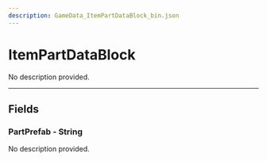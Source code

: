 ```yaml
---
description: GameData_ItemPartDataBlock_bin.json
---
```


# ItemPartDataBlock

No description provided.

***

## Fields

### PartPrefab - String

No description provided.
